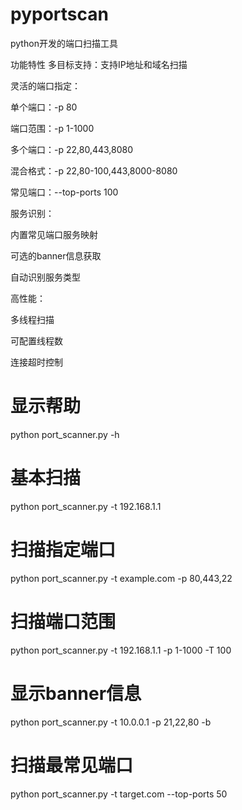 # pyportscan
python开发的端口扫描工具

功能特性
多目标支持：支持IP地址和域名扫描

灵活的端口指定：

单个端口：-p 80

端口范围：-p 1-1000

多个端口：-p 22,80,443,8080

混合格式：-p 22,80-100,443,8000-8080

常见端口：--top-ports 100

服务识别：

内置常见端口服务映射

可选的banner信息获取

自动识别服务类型

高性能：

多线程扫描

可配置线程数

连接超时控制


# 显示帮助
python port_scanner.py -h

# 基本扫描
python port_scanner.py -t 192.168.1.1

# 扫描指定端口
python port_scanner.py -t example.com -p 80,443,22

# 扫描端口范围
python port_scanner.py -t 192.168.1.1 -p 1-1000 -T 100

# 显示banner信息
python port_scanner.py -t 10.0.0.1 -p 21,22,80 -b

# 扫描最常见端口
python port_scanner.py -t target.com --top-ports 50
